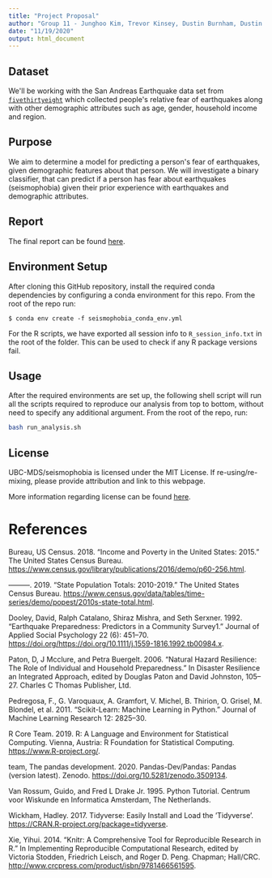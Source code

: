 ```yaml
---
title: "Project Proposal"
author: "Group 11 - Junghoo Kim, Trevor Kinsey, Dustin Burnham, Dustin Andrews"
date: "11/19/2020"
output: html_document
---
```


## Dataset

We'll be working with the San Andreas Earthquake data set from [`fivethirtyeight`](https://github.com/fivethirtyeight/data/tree/master/san-andreas) which collected people's relative fear of earthquakes along with other demographic attributes such as age, gender, household income and region.

## Purpose

We aim to determine a model for predicting a person's fear of earthquakes, given demographic features about that person. We will investigate a binary classifier, that can predict if a person has fear about earthquakes (seismophobia) given their prior experience with earthquakes and demographic attributes.

## Report

The final report can be found [here](https://github.com/UBC-MDS/seismophobia/blob/main/doc/seismophobia_report.md). 

## Environment Setup

After cloning this GitHub repository, install the required conda dependencies by configuring a conda environment for this repo. From the root of the repo run:

    $ conda env create -f seismophobia_conda_env.yml


For the R scripts, we have exported all session info to `R_session_info.txt` in the root of the folder. This can be used to check if any R package versions fail.

## Usage

After the required environments are set up, the following shell script will run all the scripts required to reproduce our analysis from top to bottom, without need to specify any additional argument. 
From the root of the repo, run:

```bash
bash run_analysis.sh
```
## License

UBC-MDS/seismophobia is licensed under the MIT License. If re-using/re-mixing, please provide attribution and link to this webpage. 

More information regarding license can be found [here](https://github.com/UBC-MDS/seismophobia/blob/main/LICENSE).

# References

Bureau, US Census. 2018. “Income and Poverty in the United States: 2015.” The United States Census Bureau. https://www.census.gov/library/publications/2016/demo/p60-256.html.

———. 2019. “State Population Totals: 2010-2019.” The United States Census Bureau. https://www.census.gov/data/tables/time-series/demo/popest/2010s-state-total.html.

Dooley, David, Ralph Catalano, Shiraz Mishra, and Seth Serxner. 1992. “Earthquake Preparedness: Predictors in a Community Survey1.” Journal of Applied Social Psychology 22 (6): 451–70. https://doi.org/https://doi.org/10.1111/j.1559-1816.1992.tb00984.x.

Paton, D, J Mcclure, and Petra Buergelt. 2006. “Natural Hazard Resilience: The Role of Individual and Household Preparedness.” In Disaster Resilience an Integrated Approach, edited by Douglas Paton and David Johnston, 105–27. Charles C Thomas Publisher, Ltd.

Pedregosa, F., G. Varoquaux, A. Gramfort, V. Michel, B. Thirion, O. Grisel, M. Blondel, et al. 2011. “Scikit-Learn: Machine Learning in Python.” Journal of Machine Learning Research 12: 2825–30.

R Core Team. 2019. R: A Language and Environment for Statistical Computing. Vienna, Austria: R Foundation for Statistical Computing. https://www.R-project.org/.

team, The pandas development. 2020. Pandas-Dev/Pandas: Pandas (version latest). Zenodo. https://doi.org/10.5281/zenodo.3509134.

Van Rossum, Guido, and Fred L Drake Jr. 1995. Python Tutorial. Centrum voor Wiskunde en Informatica Amsterdam, The Netherlands.

Wickham, Hadley. 2017. Tidyverse: Easily Install and Load the ’Tidyverse’. https://CRAN.R-project.org/package=tidyverse.

Xie, Yihui. 2014. “Knitr: A Comprehensive Tool for Reproducible Research in R.” In Implementing Reproducible Computational Research, edited by Victoria Stodden, Friedrich Leisch, and Roger D. Peng. Chapman; Hall/CRC. http://www.crcpress.com/product/isbn/9781466561595.
